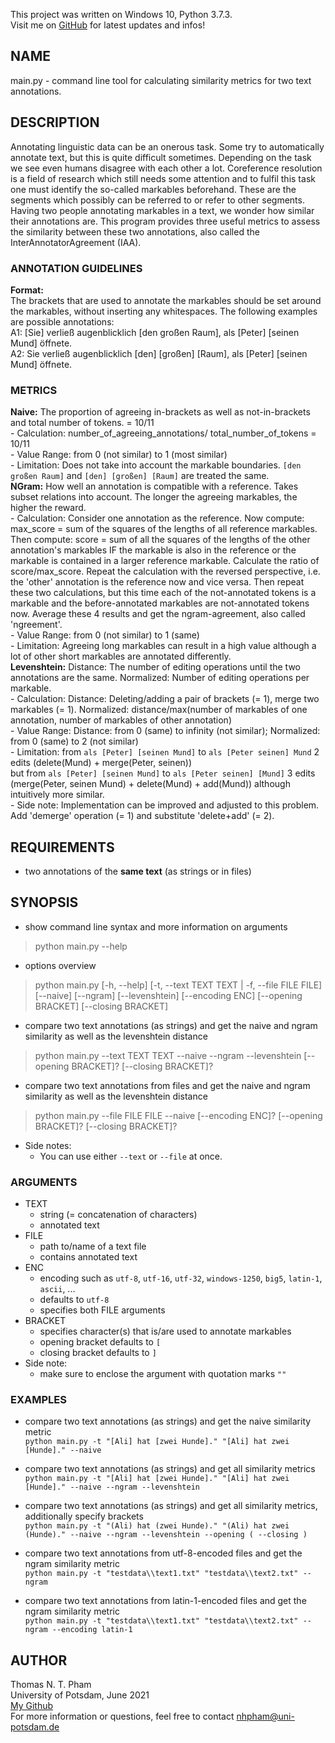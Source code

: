 This project was written on Windows 10, Python 3.7.3.  
Visit me on [GitHub](https://github.com/thommy24/InterAnnotatorAgreement) for latest updates and infos!

## NAME
main.py - command line tool for calculating similarity metrics for two text annotations.

## DESCRIPTION
Annotating linguistic data can be an onerous task. Some try to automatically annotate text, but this is quite difficult sometimes. Depending on the task we see even humans disagree with each other a lot. Coreference resolution is a field of research which still needs some attention and to fulfil this task one must identify the so-called markables beforehand. These are the segments which possibly can be referred to or refer to other segments. Having two people annotating markables in a text, we wonder how similar their annotations are. This program provides three useful metrics to assess the similarity between these two annotations, also called the InterAnnotatorAgreement (IAA).

### ANNOTATION GUIDELINES
**Format:**  
The brackets that are used to annotate the markables should be set around the markables, without inserting any whitespaces. The following examples are possible annotations:  
A1: [Sie] verließ augenblicklich [den großen Raum], als [Peter] [seinen Mund] öffnete.  
A2: Sie verließ augenblicklich [den] [großen] [Raum], als [Peter] [seinen Mund] öffnete.  

### METRICS
**Naive:** The proportion of agreeing in-brackets as well as not-in-brackets and total number of tokens. = 10/11  
    - Calculation: number_of_agreeing_annotations/ total_number_of_tokens = 10/11  
    - Value Range: from 0 (not similar) to 1 (most similar)  
    - Limitation: Does not take into account the markable boundaries. `[den großen Raum]` and `[den] [großen] [Raum]` are treated the same.  
**NGram:** How well an annotation is compatible with a reference. Takes subset relations into account. The longer the agreeing markables, the higher the reward.  
    - Calculation: Consider one annotation as the reference. Now compute: max_score = sum of the squares of the lengths of all reference markables. Then compute: score = sum of all the squares of the lengths of the other annotation's markables IF the markable is also in the reference  or the markable is contained in a larger reference markable. Calculate the ratio of score/max_score. Repeat the calculation with the reversed perspective, i.e. the 'other' annotation is the reference now and vice versa. Then repeat these two calculations, but this time each of the not-annotated tokens is a markable and the before-annotated markables are not-annotated tokens now. Average these 4 results and get the ngram-agreement, also called 'ngreement'.  
    - Value Range: from 0 (not similar) to 1 (same)  
    - Limitation: Agreeing long markables can result in a high value although a lot of other short markables are annotated differently.  
**Levenshtein:** Distance: The number of editing operations until the two annotations are the same. Normalized: Number of editing operations per markable.  
    - Calculation: Distance: Deleting/adding a pair of brackets (= 1), merge two markables (= 1). Normalized: distance/max(number of markables of one annotation, number of markables of other annotation)  
    - Value Range: Distance: from 0 (same) to infinity (not similar); Normalized: from 0 (same) to 2 (not similar)  
    - Limitation: from `als [Peter] [seinen Mund]` to `als [Peter seinen] Mund` 2 edits (delete(Mund) + merge(Peter, seinen))  
    but from `als [Peter] [seinen Mund]` to `als [Peter seinen] [Mund]` 3 edits (merge(Peter, seinen Mund) + delete(Mund) + add(Mund)) although intuitively more similar.  
    - Side note: Implementation can be improved and adjusted to this problem. Add 'demerge' operation (= 1) and substitute 'delete+add' (= 2).

##  REQUIREMENTS
- two annotations of the **same text** (as strings or in files)

## SYNOPSIS
- show command line syntax and more information on arguments
> python main.py --help

- options overview
> python main.py [-h, --help] [-t, --text TEXT TEXT | -f, --file FILE FILE] [--naive] [--ngram] [--levenshtein] [--encoding ENC] [--opening BRACKET] [--closing BRACKET]

- compare two text annotations (as strings) and get the naive and ngram similarity as well as the levenshtein distance
> python main.py --text TEXT TEXT --naive --ngram --levenshtein [--opening BRACKET]? [--closing BRACKET]?

- compare two text annotations from files and get the naive and ngram similarity as well as the levenshtein distance
> python main.py --file FILE FILE --naive [--encoding ENC]? [--opening BRACKET]? [--closing BRACKET]?

- Side notes:
    - You can use either `--text` or `--file` at once.

### ARGUMENTS
- TEXT
    - string (= concatenation of characters)
    - annotated text
- FILE
    - path to/name of a text file
    - contains annotated text
- ENC
    - encoding such as `utf-8`, `utf-16`, `utf-32`, `windows-1250`, `big5`, `latin-1`, `ascii`, ...
    - defaults to `utf-8`
    - specifies both FILE arguments
- BRACKET
    - specifies character(s) that is/are used to annotate markables
    - opening bracket defaults to `[`
    - closing bracket defaults to `]`
- Side note:
    - make sure to enclose the argument with quotation marks `""`

### EXAMPLES
- compare two text annotations (as strings) and get the naive similarity metric  
`python main.py -t "[Ali] hat [zwei Hunde]." "[Ali] hat zwei [Hunde]." --naive`

- compare two text annotations (as strings) and get all similarity metrics  
`python main.py -t "[Ali] hat [zwei Hunde]." "[Ali] hat zwei [Hunde]." --naive --ngram --levenshtein`

- compare two text annotations (as strings) and get all similarity metrics, additionally specify brackets  
`python main.py -t "(Ali) hat (zwei Hunde)." "(Ali) hat zwei (Hunde)." --naive --ngram --levenshtein --opening ( --closing )`

- compare two text annotations from utf-8-encoded files and get the ngram similarity metric  
`python main.py -t "testdata\\text1.txt" "testdata\\text2.txt" --ngram`

- compare two text annotations from latin-1-encoded files and get the ngram similarity metric  
`python main.py -t "testdata\\text1.txt" "testdata\\text2.txt" --ngram --encoding latin-1`

## AUTHOR
Thomas N. T. Pham  
University of Potsdam, June 2021  
[My Github](https://github.com/thommy24/InterAnnotatorAgreement)  
For more information or questions, feel free to contact nhpham@uni-potsdam.de